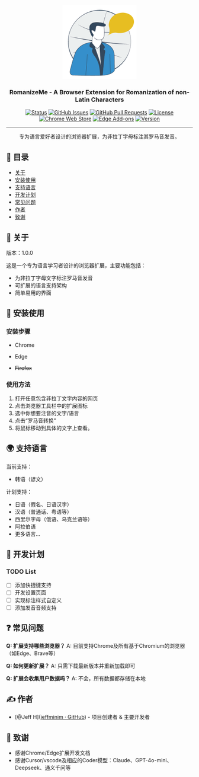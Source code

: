 <p align="center">
  <a href="" rel="noopener">
 <img width=200px height=200px src="assets/romanizemelogo256.png" alt="RomanizeMe - Chrome Extension Logo"></a>
</p>

<h3 align="center">RomanizeMe - A Browser Extension for Romanization of non-Latin Characters</h3>

<div align="center">

[![Status](https://img.shields.io/badge/status-active-success.svg)]()
[![GitHub Issues](https://img.shields.io/github/issues/yourusername/extension-name.svg)](https://github.com/yourusername/extension-name/issues)
[![GitHub Pull Requests](https://img.shields.io/github/issues-pr/yourusername/extension-name.svg)](https://github.com/yourusername/extension-name/pulls)
[![License](https://img.shields.io/badge/license-MIT-blue.svg)](/LICENSE)
[![Chrome Web Store](https://img.shields.io/chrome-web-store/v/your-extension-id.svg)](https://chrome.google.com/webstore/detail/your-extension-id)
[![Edge Add-ons](https://img.shields.io/badge/edge-add--ons-blue.svg)](https://microsoftedge.microsoft.com/addons/detail/your-extension-id)
[![Version](https://img.shields.io/badge/version-1.0.0-blue.svg)](https://github.com/yourusername/extension-name/releases/tag/v1.0.0)


</div>

---

<p align="center"> 专为语言爱好者设计的浏览器扩展，为非拉丁字母标注其罗马音发音。
    <br> 
</p>

## 📝 目录

- [关于](#关于)
- [安装使用](#安装使用)
- [支持语言](#支持语言)
- [开发计划](#开发计划)
- [常见问题](#常见问题)
- [作者](#作者)
- [致谢](#致谢)

## 🧐 关于 <a name = "关于"></a>

版本：1.0.0

这是一个专为语言学习者设计的浏览器扩展，主要功能包括：

- 为非拉丁字母文字标注罗马音发音
- 可扩展的语言支持架构
- 简单易用的界面

## 🏁 安装使用 <a name = "安装使用"></a>

### 安装步骤

- Chrome

- Edge

- ~~Firefox~~

### 使用方法

1. 打开任意包含非拉丁文字内容的网页
2. 点击浏览器工具栏中的扩展图标
3. 选中你想要注音的文字/语言
4. 点击“罗马音转换”
5. 将鼠标移动到具体的文字上查看。

## 🌍 支持语言 <a name = "支持语言"></a>

当前支持：

- 韩语（谚文）

计划支持：

- 日语（假名、日语汉字）
- 汉语（普通话、粤语等）
- 西里尔字母（俄语、乌克兰语等）
- 阿拉伯语
- 更多语言...

## 📅 开发计划 <a name = "开发计划"></a>

### TODO List

- [ ] 添加快捷键支持
- [ ] 开发设置页面
- [ ] 实现标注样式自定义
- [ ] 添加发音音频支持

## ❓ 常见问题 <a name = "常见问题"></a>

**Q: 扩展支持哪些浏览器？**
A: 目前支持Chrome及所有基于Chromium的浏览器（如Edge、Brave等）

**Q: 如何更新扩展？**
A: 只需下载最新版本并重新加载即可

**Q: 扩展会收集用户数据吗？**
A: 不会，所有数据都存储在本地

## ✍️ 作者 <a name = "作者"></a>

- [@Jeff H]([jeffminim · GitHub](https://github.com/jeffminim)) - 项目创建者 & 主要开发者

## 🎉 致谢 <a name = "致谢"></a>

- 感谢Chrome/Edge扩展开发文档
- 感谢Cursor/vscode及相应的Coder模型：Claude、GPT-4o-mini、Deepseek、通义千问等
